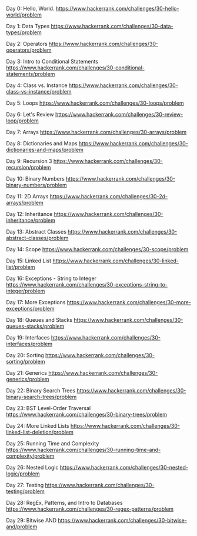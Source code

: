 Day 0: Hello, World.
https://www.hackerrank.com/challenges/30-hello-world/problem

Day 1: Data Types 
https://www.hackerrank.com/challenges/30-data-types/problem

Day 2: Operators
https://www.hackerrank.com/challenges/30-operators/problem

Day 3: Intro to Conditional Statements
https://www.hackerrank.com/challenges/30-conditional-statements/problem

Day 4: Class vs. Instance
https://www.hackerrank.com/challenges/30-class-vs-instance/problem

Day 5: Loops
https://www.hackerrank.com/challenges/30-loops/problem

Day 6: Let's Review
https://www.hackerrank.com/challenges/30-review-loop/problem

Day 7: Arrays
https://www.hackerrank.com/challenges/30-arrays/problem

Day 8: Dictionaries and Maps
https://www.hackerrank.com/challenges/30-dictionaries-and-maps/problem

Day 9: Recursion 3
https://www.hackerrank.com/challenges/30-recursion/problem

Day 10: Binary Numbers
https://www.hackerrank.com/challenges/30-binary-numbers/problem

Day 11: 2D Arrays
https://www.hackerrank.com/challenges/30-2d-arrays/problem

Day 12: Inheritance
https://www.hackerrank.com/challenges/30-inheritance/problem

Day 13: Abstract Classes
https://www.hackerrank.com/challenges/30-abstract-classes/problem

Day 14: Scope
https://www.hackerrank.com/challenges/30-scope/problem

Day 15: Linked List
https://www.hackerrank.com/challenges/30-linked-list/problem

Day 16: Exceptions - String to Integer
https://www.hackerrank.com/challenges/30-exceptions-string-to-integer/problem

Day 17: More Exceptions
https://www.hackerrank.com/challenges/30-more-exceptions/problem

Day 18: Queues and Stacks
https://www.hackerrank.com/challenges/30-queues-stacks/problem

Day 19: Interfaces
https://www.hackerrank.com/challenges/30-interfaces/problem

Day 20: Sorting
https://www.hackerrank.com/challenges/30-sorting/problem

Day 21: Generics
https://www.hackerrank.com/challenges/30-generics/problem

Day 22: Binary Search Trees
https://www.hackerrank.com/challenges/30-binary-search-trees/problem

Day 23: BST Level-Order Traversal
https://www.hackerrank.com/challenges/30-binary-trees/problem

Day 24: More Linked Lists
https://www.hackerrank.com/challenges/30-linked-list-deletion/problem

Day 25: Running Time and Complexity
https://www.hackerrank.com/challenges/30-running-time-and-complexity/problem

Day 26: Nested Logic
https://www.hackerrank.com/challenges/30-nested-logic/problem

Day 27: Testing
https://www.hackerrank.com/challenges/30-testing/problem

Day 28: RegEx, Patterns, and Intro to Databases
https://www.hackerrank.com/challenges/30-regex-patterns/problem

Day 29: Bitwise AND
https://www.hackerrank.com/challenges/30-bitwise-and/problem



